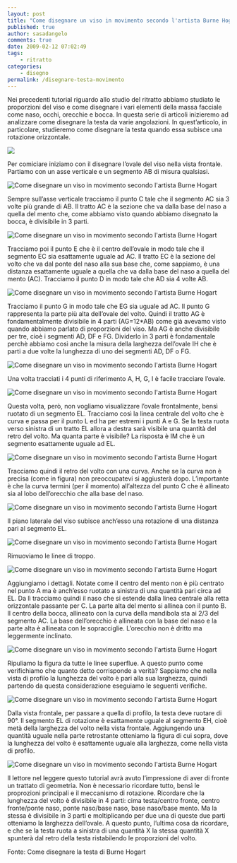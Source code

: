 ```yaml
---
layout: post
title: "Come disegnare un viso in movimento secondo l'artista Burne Hogart (parte I)"
published: true
author: sasadangelo
comments: true
date: 2009-02-12 07:02:49
tags:
    - ritratto
categories:
    - disegno
permalink: /disegnare-testa-movimento
---
```




  Nei precedenti tutorial riguardo allo studio del ritratto abbiamo studiato le proporzioni del viso e come disegnare i vari elementi della massa facciale come naso, occhi, orecchie e bocca. In questa serie di articoli inizieremo ad analizzare come disegnare la testa da varie angolazioni. In quest&#8217;articolo, in particolare, studieremo come disegnare la testa quando essa subisce una rotazione orizzontale.


![][1]


  Per comiciare iniziamo con il disegnare l&#8217;ovale del viso nella vista frontale. Partiamo con un asse verticale e un segmento AB di misura qualsiasi.


![Come disegnare un viso in movimento secondo l'artista Burne Hogart][2]


  Sempre sull&#8217;asse verticale tracciamo il punto C tale che il segmento AC sia 3 volte più grande di AB. Il tratto AC è la sezione che va dalla base del naso a quella del mento che, come abbiamo visto quando abbiamo disegnato la bocca, è divisibile in 3 parti.


![Come disegnare un viso in movimento secondo l'artista Burne Hogart][3]


  Tracciamo poi il punto E che è il centro dell&#8217;ovale in modo tale che il segmento EC sia esattamente uguale ad AC. Il tratto EC è la sezione del volto che va dal ponte del naso alla sua base che, come sappiamo, è una distanza esattamente uguale a quella che va dalla base del naso a quella del mento (AC). Tracciamo il punto D in modo tale che AD sia 4 volte AB.


![Come disegnare un viso in movimento secondo l'artista Burne Hogart][4]


  Tracciamo il punto G in modo tale che EG sia uguale ad AC. Il punto G rappresenta la parte più alta dell&#8217;ovale del volto. Quindi il tratto AG è fondamentalmente divisibile in 4 parti (AG=12*AB) come già avevamo visto quando abbiamo parlato di proporzioni del viso. Ma AG è anche divisibile per tre, cioè i segmenti AD, DF e FG. Dividerlo in 3 parti è fondamentale perchè abbiamo così anche la misura della larghezza dell&#8217;ovale IH che è parti a due volte la lunghezza di uno dei segmenti AD, DF o FG.


![Come disegnare un viso in movimento secondo l'artista Burne Hogart][5]

Una volta tracciati i 4 punti di riferimento A, H, G, I è facile tracciare l&#8217;ovale.

![Come disegnare un viso in movimento secondo l'artista Burne Hogart][6]


  Questa volta, però, non vogliamo visualizzare l&#8217;ovale frontalmente, bensì ruotato di un segmento EL. Tracciamo così la linea centrale del volto che è curva e passa per il punto L ed ha per estremi i punti A e G. Se la testa ruota verso sinistra di un tratto EL allora a destra sarà visibile una quantità del retro del volto. Ma quanta parte è visibile? La risposta è IM che è un segmento esattamente uguale ad EL.


![Come disegnare un viso in movimento secondo l'artista Burne Hogart][7]


  Tracciamo quindi il retro del volto con una curva. Anche se la curva non è precisa (come in figura) non preoccupatevi si aggiusterà dopo. L&#8217;importante è che la curva termini (per il momento) all&#8217;altezza del punto C che è allineato sia al lobo dell&#8217;orecchio che alla base del naso.


![Come disegnare un viso in movimento secondo l'artista Burne Hogart][8]

Il piano laterale del viso subisce anch&#8217;esso una rotazione di una distanza pari al segmento EL.

![Come disegnare un viso in movimento secondo l'artista Burne Hogart][9]

Rimuoviamo le linee di troppo.

![Come disegnare un viso in movimento secondo l'artista Burne Hogart][10]


  Aggiungiamo i dettagli. Notate come il centro del mento non è più centrato nel punto A ma è anch&#8217;esso ruotato a sinistra di una quantità pari circa ad EL. Da lì tracciamo quindi il naso che si estende dalla linea centrale alla retta orizzontale passante per C. La parte alta del mento si allinea con il punto B. Il centro della bocca, allineato con la curva della mandibola sta ai 2/3 del segmento AC. La base dell&#8217;orecchio è allineata con la base del naso e la parte alta è allineata con le sopracciglie. L&#8217;orecchio non è dritto ma leggermente inclinato.


![Come disegnare un viso in movimento secondo l'artista Burne Hogart][11]


  Ripuliamo la figura da tutte le linee superflue. A questo punto come verifichiamo che quanto detto corrisponde a verità? Sappiamo che nella vista di profilo la lunghezza del volto è pari alla sua larghezza, quindi partendo da questa considerazione eseguiamo le seguenti verifiche.


![Come disegnare un viso in movimento secondo l'artista Burne Hogart][12]


  Dalla vista frontale, per passare a quella di profilo, la testa deve ruotare di 90°. Il segmento EL di rotazione è esattamente uguale al segmento EH, cioè metà della larghezza del volto nella vista frontale. Aggiungendo una quantità uguale nella parte retrostante otteniamo la figura di cui sopra, dove la lunghezza del volto è esattamente uguale alla larghezza, come nella vista di profilo.


![Come disegnare un viso in movimento secondo l'artista Burne Hogart][13]


  Il lettore nel leggere questo tutorial avrà avuto l&#8217;impressione di aver di fronte un trattato di geometria. Non è necessario ricordare tutto, bensì le proprozioni principali e il meccanismo di rotazione. Ricordare che la lunghezza del volto è divisibile in 4 parti: cima testa/centro fronte, centro fronte/ponte naso, ponte naso/base naso, base naso/base mento. Ma la stessa è divisibile in 3 parti e moltiplicando per due una di queste due parti otteniamo la larghezza dell&#8217;ovale. A questo punto, l&#8217;ultima cosa da ricordare, e che se la testa ruota a sinistra di una quantità X la stessa quantità X spunterà dal retro della testa ristabilendo le proporzioni del volto.



  Fonte: Come disegnare la testa di Burne Hogart


 [1]: http://www.disegnoepittura.it/wp-content/uploads/rotazione1.jpg
 [2]: http://www.disegnoepittura.it/wp-content/uploads/rotazione2.jpg "Come disegnare un viso in movimento secondo l'artista Burne Hogart"
 [3]: http://www.disegnoepittura.it/wp-content/uploads/rotazione3.jpg "Come disegnare un viso in movimento secondo l'artista Burne Hogart"
 [4]: http://www.disegnoepittura.it/wp-content/uploads/rotazione4.jpg "Come disegnare un viso in movimento secondo l'artista Burne Hogart"
 [5]: http://www.disegnoepittura.it/wp-content/uploads/rotazione5.jpg "Come disegnare un viso in movimento secondo l'artista Burne Hogart"
 [6]: http://www.disegnoepittura.it/wp-content/uploads/rotazione6.jpg "Come disegnare un viso in movimento secondo l'artista Burne Hogart"
 [7]: http://www.disegnoepittura.it/wp-content/uploads/rotazione7.jpg "Come disegnare un viso in movimento secondo l'artista Burne Hogart"
 [8]: http://www.disegnoepittura.it/wp-content/uploads/rotazione8.jpg "Come disegnare un viso in movimento secondo l'artista Burne Hogart"
 [9]: http://www.disegnoepittura.it/wp-content/uploads/rotazione9.jpg "Come disegnare un viso in movimento secondo l'artista Burne Hogart"
 [10]: http://www.disegnoepittura.it/wp-content/uploads/rotazione10.jpg "Come disegnare un viso in movimento secondo l'artista Burne Hogart"
 [11]: http://www.disegnoepittura.it/wp-content/uploads/rotazione11.jpg "Come disegnare un viso in movimento secondo l'artista Burne Hogart"
 [12]: http://www.disegnoepittura.it/wp-content/uploads/rotazione12.jpg "Come disegnare un viso in movimento secondo l'artista Burne Hogart"
 [13]: http://www.disegnoepittura.it/wp-content/uploads/rotazione13.jpg "Come disegnare un viso in movimento secondo l'artista Burne Hogart"
